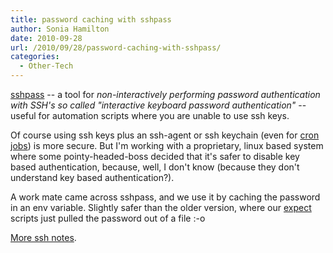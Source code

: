 ```yaml
---
title: password caching with sshpass
author: Sonia Hamilton
date: 2010-09-28
url: /2010/09/28/password-caching-with-sshpass/
categories:
  - Other-Tech
---
```

[sshpass][1] -- a tool for *non-interactively performing password authentication with SSH's so called "interactive keyboard password authentication"* -- useful for automation scripts where you are unable to use ssh keys.

<!--more-->

Of course using ssh keys plus an ssh-agent or ssh keychain (even for [cron jobs][2]) is more secure. But I'm working with a proprietary, linux based system where some pointy-headed-boss decided that it's safer to disable key based authentication, because, well, I don't know (because they don't understand key based authentication?).

A work mate came across sshpass, and we use it by caching the password in an env variable. Slightly safer than the older version, where our [expect][3] scripts just pulled the password out of a file :-o

[More ssh notes][4].

 [1]: http://sourceforge.net/projects/sshpass/
 [2]: http://blog.snowfrog.net/2007/11/15/ssh-ssh-agent-keychain-and-cron-notes/
 [3]: http://www.nist.gov/mel/msid/expect.cfm
 [4]: http://blog.snowfrog.net/tag/ssh/

